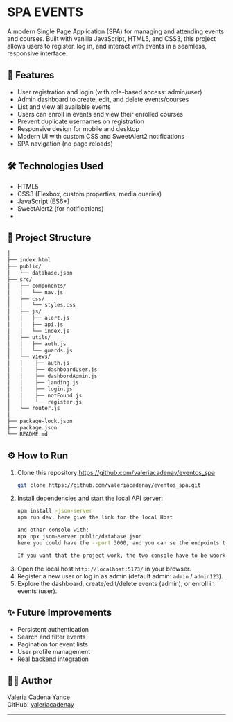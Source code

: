 # SPA EVENTS
A modern Single Page Application (SPA) for managing and attending events and courses. Built with vanilla JavaScript, HTML5, and CSS3, this project allows users to register, log in, and interact with events in a seamless, responsive interface.

## 🚀 Features

- User registration and login (with role-based access: admin/user)
- Admin dashboard to create, edit, and delete events/courses
- List and view all available events
- Users can enroll in events and view their enrolled courses
- Prevent duplicate usernames on registration
- Responsive design for mobile and desktop
- Modern UI with custom CSS and SweetAlert2 notifications
- SPA navigation (no page reloads)

## 🛠️ Technologies Used

- HTML5
- CSS3 (Flexbox, custom properties, media queries)
- JavaScript (ES6+)
- SweetAlert2 (for notifications)
- 

## 📁 Project Structure

```bash
│
├── index.html
├── public/
│   └── database.json
├── src/
│   ├── components/
│   │   └── nav.js
│   ├── css/
│   │   └── styles.css
│   ├── js/
│   │   ├── alert.js
│   │   ├── api.js
│   │   └── index.js
│   ├── utils/
│   │   ├── auth.js
│   │   └── guards.js
│   └── views/
│   │    ├── auth.js
│   │    ├── dashboardUser.js
│   │    ├── dashbordAdmin.js
│   │    ├── landing.js
│   │    ├── login.js
│   │    ├── notFound.js
│   │    └── register.js
│   └── router.js
│  
├── package-lock.json
├── package.json
└── README.md 
```

## ⚙️ How to Run

1. Clone this repository:https://github.com/valeriacadenay/eventos_spa
   ```bash
   git clone https://github.com/valeriacadenay/eventos_spa.git
   ```
2. Install dependencies and start the local API server:
   ```bash
   npm install -json-server
   npm run dev, here give the link for the local Host

   and other console with:
   npx npx json-server public/database.json  
   here you could have the --port 3000, and you can se the endpoints that allow you to see de database.

   If you want that the project work, the two console have to be woorking!!
   ```
3. Open the local host `http://localhost:5173/` in your browser.
4. Register a new user or log in as admin (default admin: `admin` / `admin123`).
5. Explore the dashboard, create/edit/delete events (admin), or enroll in events (user).


## ✨ Future Improvements
- Persistent authentication
- Search and filter events
- Pagination for event lists
- User profile management
- Real backend integration

## 👩‍💻 Author
Valeria Cadena Yance  
GitHub: [valeriacadenay](https://github.com/valeriacadenay)

---